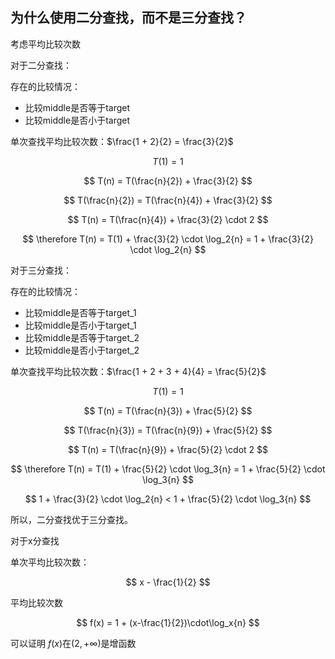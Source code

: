 ## 为什么使用二分查找，而不是三分查找？

考虑平均比较次数

对于二分查找：

存在的比较情况：

- 比较middle是否等于target
- 比较middle是否小于target

单次查找平均比较次数：$\frac{1 + 2}{2} = \frac{3}{2}$

$$
T(1) = 1 
$$

$$
  T(n) = T(\frac{n}{2}) + \frac{3}{2}
$$

$$
  T(\frac{n}{2}) = T(\frac{n}{4}) + \frac{3}{2}
$$

$$
T(n) = T(\frac{n}{4}) + \frac{3}{2} \cdot 2
$$

$$
\therefore T(n) = T(1) + \frac{3}{2} \cdot \log_2{n} = 1 + \frac{3}{2} \cdot \log_2{n}
$$

对于三分查找：

存在的比较情况：

- 比较middle是否等于target_1
- 比较middle是否小于target_1
- 比较middle是否等于target_2
- 比较middle是否小于target_2

单次查找平均比较次数：$\frac{1 + 2 + 3 + 4}{4} = \frac{5}{2}$

$$
T(1) = 1 
$$

$$
  T(n) = T(\frac{n}{3}) + \frac{5}{2}
$$

$$
  T(\frac{n}{3}) = T(\frac{n}{9}) + \frac{5}{2}
$$

$$
T(n) = T(\frac{n}{9}) + \frac{5}{2} \cdot 2
$$

$$
\therefore T(n) = T(1) + \frac{5}{2} \cdot \log_3{n} = 1 + \frac{5}{2} \cdot \log_3{n}
$$

$$
 1 + \frac{3}{2} \cdot \log_2{n} < 1 + \frac{5}{2} \cdot \log_3{n}
$$

所以，二分查找优于三分查找。

对于x分查找

单次平均比较次数：

$$
x - \frac{1}{2}
$$

平均比较次数

$$
f(x) = 1 + (x-\frac{1}{2})\cdot\log_x{n}
$$

可以证明 $f(x)$在$(2,+\infty)$是增函数